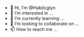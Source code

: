 - 👋 Hi, I’m @Habilcglyn
- 👀 I’m interested in ...
- 🌱 I’m currently learning ...
- 💞️ I’m looking to collaborate on ...
- 📫 How to reach me ...

<!---
Habilcglyn/Habilcglyn is a ✨ special ✨ repository because its `README.md` (this file) appears on your GitHub profile.
You can click the Preview link to take a look at your changes.
--->
